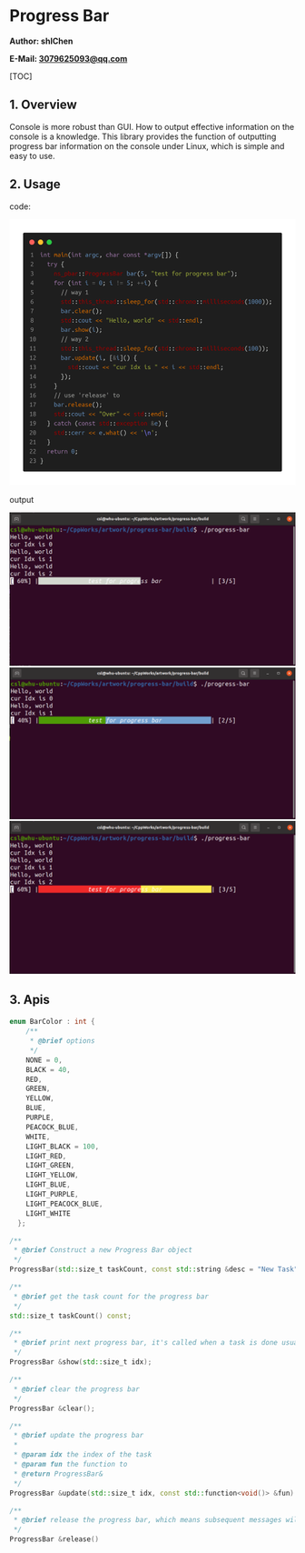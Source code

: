 # Progress Bar

**Author: shlChen**

**E-Mail: 3079625093@qq.com**

[TOC]

## 1. Overview

Console is more robust than GUI. How to output effective information on the console is a knowledge. This library provides the function of outputting progress bar information on the console under Linux, which is simple and easy to use.

## 2. Usage

code:

<img src="./output/code.png">

output

<img src="./output/default.png">

<img src="./output/green_light_blue.png">

<img src="./output/red_light_yellow.png">

## 3. Apis

```cpp
enum BarColor : int {
    /**
     * @brief options
     */
    NONE = 0,
    BLACK = 40,
    RED,
    GREEN,
    YELLOW,
    BLUE,
    PURPLE,
    PEACOCK_BLUE,
    WHITE,
    LIGHT_BLACK = 100,
    LIGHT_RED,
    LIGHT_GREEN,
    LIGHT_YELLOW,
    LIGHT_BLUE,
    LIGHT_PURPLE,
    LIGHT_PEACOCK_BLUE,
    LIGHT_WHITE
  };
```

```cpp
/**
 * @brief Construct a new Progress Bar object
 */
ProgressBar(std::size_t taskCount, const std::string &desc = "New Task", BarColor fillColor = BarColor::WHITE, BarColor emptyColor = BarColor::NONE, std::ostream &os = std::clog);
```

```cpp
/**
 * @brief get the task count for the progress bar
 */
std::size_t taskCount() const;
```

```cpp
/**
 * @brief print next progress bar, it's called when a task is done usually
 */
ProgressBar &show(std::size_t idx);
```

```cpp
/**
 * @brief clear the progress bar
 */
ProgressBar &clear();
```

```cpp
/**
 * @brief update the progress bar
 *
 * @param idx the index of the task
 * @param fun the function to
 * @return ProgressBar&
 */
ProgressBar &update(std::size_t idx, const std::function<void()> &fun)
```

```cpp
/**
 * @brief release the progress bar, which means subsequent messages will be printed below the progress bar
 */
ProgressBar &release()
```

